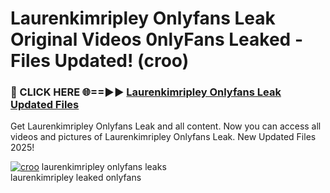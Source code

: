 # Laurenkimripley Onlyfans Leak Original Videos 0nlyFans Leaked - Files Updated! (croo)

<h3>🔴 CLICK HERE 🌐==►► <a href="https://tinyurl.com/brd5kh86" rel="nofollow">Laurenkimripley Onlyfans Leak Updated Files</a></h3>

Get Laurenkimripley Onlyfans Leak and all content. Now you can access all videos and pictures of Laurenkimripley Onlyfans Leak. New Updated Files 2025!

[![croo](https://i.imgur.com/K7sEzmb.gif)](https://tinyurl.com/brd5kh86)
laurenkimripley onlyfans leaks<br>
laurenkimripley leaked onlyfans